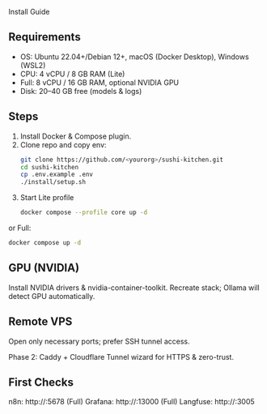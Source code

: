 Install Guide

## Requirements
- OS: Ubuntu 22.04+/Debian 12+, macOS (Docker Desktop), Windows (WSL2)
- CPU: 4 vCPU / 8 GB RAM (Lite)
- Full: 8 vCPU / 16 GB RAM, optional NVIDIA GPU
- Disk: 20–40 GB free (models & logs)

## Steps
1. Install Docker & Compose plugin.
2. Clone repo and copy env:
   ```bash
   git clone https://github.com/<yourorg>/sushi-kitchen.git
   cd sushi-kitchen
   cp .env.example .env
   ./install/setup.sh
   ```
3. Start Lite profile
    ```bash
    docker compose --profile core up -d
    ```

or Full:
```bash
docker compose up -d
```

## GPU (NVIDIA)

Install NVIDIA drivers & nvidia-container-toolkit.
Recreate stack; Ollama will detect GPU automatically.

## Remote VPS

Open only necessary ports; prefer SSH tunnel access.

Phase 2: Caddy + Cloudflare Tunnel wizard for HTTPS & zero-trust.

## First Checks

n8n: http://<host>:5678
(Full) Grafana: http://<host>:13000
(Full) Langfuse: http://<host>:3005